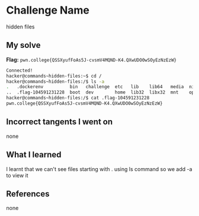 # Challenge Name
hidden files
## My solve
**Flag:** `pwn.college{QSSXyufFoAs5J-cvsmV4MQND-K4.QXwUDO0wSOyEzNzEzW}`

```bash
Connected!
hacker@commands~hidden-files:~$ cd /
hacker@commands~hidden-files:/$ ls -a
.   .dockerenv          bin   challenge  etc   lib    lib64   media  nix  proc  run   srv  tmp  var
..  .flag-104591231228  boot  dev        home  lib32  libx32  mnt    opt  root  sbin  sys  usr
hacker@commands~hidden-files:/$ cat .flag-104591231228
pwn.college{QSSXyufFoAs5J-cvsmV4MQND-K4.QXwUDO0wSOyEzNzEzW}
```
## Incorrect tangents I went on
none

## What I learned
I learnt that we can't see files starting with . using ls command so we add -a to view it

## References 
none

